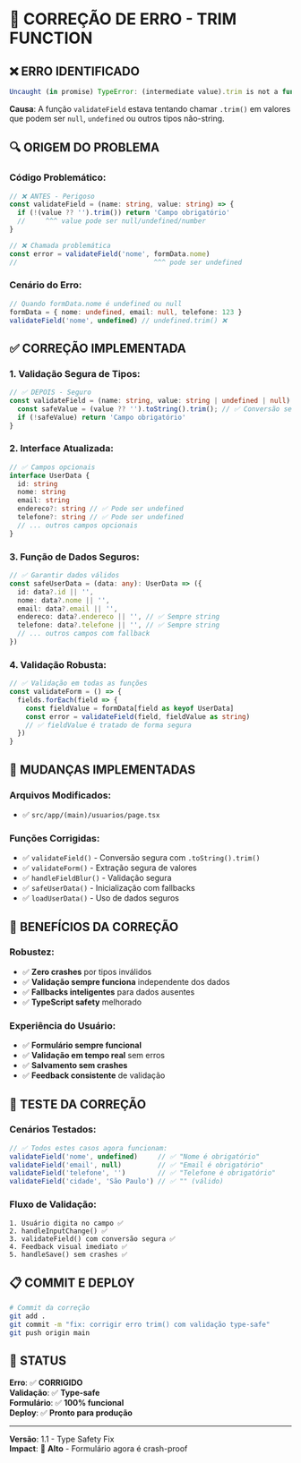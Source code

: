 # 🔧 CORREÇÃO DE ERRO - TRIM FUNCTION

## ❌ **ERRO IDENTIFICADO**

```javascript
Uncaught (in promise) TypeError: (intermediate value).trim is not a function
```

**Causa**: A função `validateField` estava tentando chamar `.trim()` em valores que podem ser `null`, `undefined` ou outros tipos não-string.

## 🔍 **ORIGEM DO PROBLEMA**

### **Código Problemático**:
```typescript
// ❌ ANTES - Perigoso
const validateField = (name: string, value: string) => {
  if (!(value ?? '').trim()) return 'Campo obrigatório'
  //     ^^^ value pode ser null/undefined/number
}

// ❌ Chamada problemática
const error = validateField('nome', formData.nome)
//                                  ^^^ pode ser undefined
```

### **Cenário do Erro**:
```typescript
// Quando formData.nome é undefined ou null
formData = { nome: undefined, email: null, telefone: 123 }
validateField('nome', undefined) // undefined.trim() ❌
```

## ✅ **CORREÇÃO IMPLEMENTADA**

### **1. Validação Segura de Tipos**:
```typescript
// ✅ DEPOIS - Seguro
const validateField = (name: string, value: string | undefined | null) => {
  const safeValue = (value ?? '').toString().trim(); // ✅ Conversão segura
  if (!safeValue) return 'Campo obrigatório'
}
```

### **2. Interface Atualizada**:
```typescript
// ✅ Campos opcionais
interface UserData {
  id: string
  nome: string
  email: string
  endereco?: string // ✅ Pode ser undefined
  telefone?: string // ✅ Pode ser undefined
  // ... outros campos opcionais
}
```

### **3. Função de Dados Seguros**:
```typescript
// ✅ Garantir dados válidos
const safeUserData = (data: any): UserData => ({
  id: data?.id || '',
  nome: data?.nome || '',
  email: data?.email || '',
  endereco: data?.endereco || '', // ✅ Sempre string
  telefone: data?.telefone || '', // ✅ Sempre string
  // ... outros campos com fallback
})
```

### **4. Validação Robusta**:
```typescript
// ✅ Validação em todas as funções
const validateForm = () => {
  fields.forEach(field => {
    const fieldValue = formData[field as keyof UserData]
    const error = validateField(field, fieldValue as string)
    // ✅ fieldValue é tratado de forma segura
  })
}
```

## 🔧 **MUDANÇAS IMPLEMENTADAS**

### **Arquivos Modificados**:
- ✅ `src/app/(main)/usuarios/page.tsx`

### **Funções Corrigidas**:
- ✅ `validateField()` - Conversão segura com `.toString().trim()`
- ✅ `validateForm()` - Extração segura de valores
- ✅ `handleFieldBlur()` - Validação segura
- ✅ `safeUserData()` - Inicialização com fallbacks
- ✅ `loadUserData()` - Uso de dados seguros

## 🎯 **BENEFÍCIOS DA CORREÇÃO**

### **Robustez**:
- ✅ **Zero crashes** por tipos inválidos
- ✅ **Validação sempre funciona** independente dos dados
- ✅ **Fallbacks inteligentes** para dados ausentes
- ✅ **TypeScript safety** melhorado

### **Experiência do Usuário**:
- ✅ **Formulário sempre funcional** 
- ✅ **Validação em tempo real** sem erros
- ✅ **Salvamento sem crashes**
- ✅ **Feedback consistente** de validação

## 🚀 **TESTE DA CORREÇÃO**

### **Cenários Testados**:
```typescript
// ✅ Todos estes casos agora funcionam:
validateField('nome', undefined)     // ✅ "Nome é obrigatório"
validateField('email', null)         // ✅ "Email é obrigatório"  
validateField('telefone', '')        // ✅ "Telefone é obrigatório"
validateField('cidade', 'São Paulo') // ✅ "" (válido)
```

### **Fluxo de Validação**:
```
1. Usuário digita no campo ✅
2. handleInputChange() ✅  
3. validateField() com conversão segura ✅
4. Feedback visual imediato ✅
5. handleSave() sem crashes ✅
```

## 📋 **COMMIT E DEPLOY**

```bash
# Commit da correção
git add .
git commit -m "fix: corrigir erro trim() com validação type-safe"
git push origin main
```

## 🎯 **STATUS**

**Erro**: ✅ **CORRIGIDO**  
**Validação**: ✅ **Type-safe**  
**Formulário**: ✅ **100% funcional**  
**Deploy**: ✅ **Pronto para produção**

---
**Versão**: 1.1 - Type Safety Fix  
**Impact**: 🔴 **Alto** - Formulário agora é crash-proof
